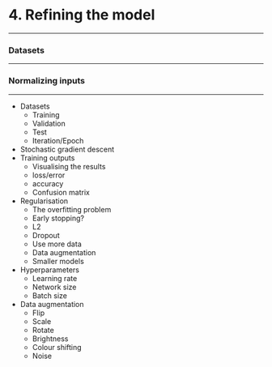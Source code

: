 # 4. Refining the model

---

### Datasets

---

### Normalizing inputs



---

* Datasets
    * Training
    * Validation
    * Test
    * Iteration/Epoch
* Stochastic gradient descent
* Training outputs
    * Visualising the results
    * loss/error
    * accuracy
    * Confusion matrix
* Regularisation
    * The overfitting problem
    * Early stopping?
    * L2
    * Dropout
    * Use more data
    * Data augmentation
    * Smaller models
* Hyperparameters
    * Learning rate
    * Network size
    * Batch size
* Data augmentation
    * Flip
    * Scale
    * Rotate
    * Brightness
    * Colour shifting
    * Noise
